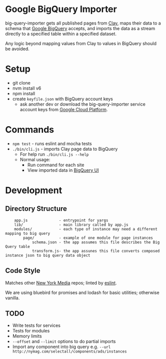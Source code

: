 Google BigQuery Importer
========================

big-query-importer gets all published pages from [Clay](https://github.com/nymag/sites), maps their data to a schema that [Google BigQuery](https://cloud.google.com/bigquery/) accepts, and imports the data as a stream directly to a specified table within a specified dataset.

Any logic beyond mapping values from Clay to values in BigQuery should be avoided.

Setup
=====

- git clone
- nvm install v6
- npm install
- create `keyfile.json` with BigQuery account keys
    - ask another dev or download the big-query-importer service account keys from [Google Cloud Platform](https://console.cloud.google.com/apis/credentials?project=nymag-analaytics-dev).

Commands
========

- `npm test` - runs eslint and mocha tests
- `./bin/cli.js` - imports Clay page data to BigQuery
    - For help run `./bin/cli.js --help`
    - Normal usage:
        - Run command for each site
        - View imported data in [BigQuery UI](https://bigquery.cloud.google.com)

Development
===========

## Directory Structure

```
    app.js              - entrypoint for yargs
    lib/                - main library called by app.js
    modules/            - each type of instance may need a different mapping to big query
        page/           - example of one module for page instances
            schema.json - the app assumes this file describes the Big Query table
            transform.js- the app assunes this file converts composed instance json to big query data object
```

## Code Style

Matches other <a href="https://github.com/nymag">New York Media</a> repos; linted by <a href="https://github.com/eslint/eslint">eslint</a>.

We are using bluebird for promises and lodash for basic utilities; otherwise vanilla.

## TODO

* Write tests for services
* Tests for modules
* Memory limits
* `--offset` and `--limit` options to do partial imports
* Import any component into big query e.g. `--url http://nymag.com/selectall/components/ads/instances`
